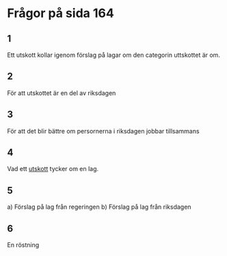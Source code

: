 # Frågor på sida 164
## 1
Ett utskott kollar igenom förslag på lagar om den categorin uttskottet är om.
## 2
För att utskottet är en del av riksdagen
## 3
För att det blir bättre om persornerna i riksdagen jobbar tillsammans
## 4
Vad ett [utskott](#1) tycker om en lag.
## 5
a) Förslag på lag från regeringen
b) Förslag på lag från riksdagen
## 6
En röstning